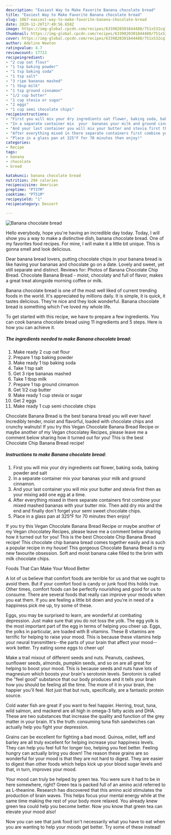 ```yaml
---
description: "Easiest Way to Make Favorite Banana chocolate bread"
title: "Easiest Way to Make Favorite Banana chocolate bread"
slug: 1067-easiest-way-to-make-favorite-banana-chocolate-bread
date: 2020-12-26T17:49:56.658Z
image: https://img-global.cpcdn.com/recipes/6339820301844480/751x532cq70/banana-chocolate-bread-recipe-main-photo.jpg
thumbnail: https://img-global.cpcdn.com/recipes/6339820301844480/751x532cq70/banana-chocolate-bread-recipe-main-photo.jpg
cover: https://img-global.cpcdn.com/recipes/6339820301844480/751x532cq70/banana-chocolate-bread-recipe-main-photo.jpg
author: Adeline Newton
ratingvalue: 4.7
reviewcount: 17723
recipeingredient:
- "2 cup oat flour"
- "1 tsp baking powder"
- "1 tsp baking soda"
- "1 tsp salt"
- "3 ripe bananas mashed"
- "1 tbsp milk"
- "1 tsp ground cinnamon"
- "1/2 cup butter"
- "1 cup stevia or sugar"
- "2 eggs"
- "1 cup semi chocolate chips"
recipeinstructions:
- "First you will mix your dry ingredients oat flower, baking soda, baking powder and salt"
- "In a separate container mix  your  bananas your milk and ground cinnamon."
- "And your last container you will mix your butter and stevia first then as your mixing add one egg at a time."
- "After everything mixed in there separate containers first combine your mixed mashed bananas with your butter mix. Then add dry mix and the end and finally don&#39;t forget your semi sweet chocolate chips."
- "Place in a glass pan at 325°F for 70 minutes then enjoy!"
categories:
- Recipe
tags:
- banana
- chocolate
- bread

katakunci: banana chocolate bread 
nutrition: 294 calories
recipecuisine: American
preptime: "PT37M"
cooktime: "PT51M"
recipeyield: "1"
recipecategory: Dessert

---
```



![Banana chocolate bread](https://img-global.cpcdn.com/recipes/6339820301844480/751x532cq70/banana-chocolate-bread-recipe-main-photo.jpg)

Hello everybody, hope you're having an incredible day today. Today, I will show you a way to make a distinctive dish, banana chocolate bread. One of my favorites food recipes. For mine, I will make it a little bit unique. This is gonna smell and look delicious.

Dear banana bread lovers, putting chocolate chips in your banana bread is like having your bananas and chocolate go on a date. Lovely and sweet, yet still separate and distinct. Reviews for: Photos of Banana Chocolate Chip Bread. Chocolate Banana Bread - moist, chocolaty and full of flavor, makes a great treat alongside morning coffee or milk.

Banana chocolate bread is one of the most well liked of current trending foods in the world. It's appreciated by millions daily. It is simple, it is quick, it tastes delicious. They're nice and they look wonderful. Banana chocolate bread is something which I've loved my whole life.


To get started with this recipe, we have to prepare a few ingredients. You can cook banana chocolate bread using 11 ingredients and 5 steps. Here is how you can achieve it.

<!--inarticleads1-->

##### The ingredients needed to make Banana chocolate bread:

1. Make ready 2 cup oat flour
1. Prepare 1 tsp baking powder
1. Make ready 1 tsp baking soda
1. Take 1 tsp salt
1. Get 3 ripe bananas mashed
1. Take 1 tbsp milk
1. Prepare 1 tsp ground cinnamon
1. Get 1/2 cup butter
1. Make ready 1 cup stevia or sugar
1. Get 2 eggs
1. Make ready 1 cup semi chocolate chips


Chocolate Banana Bread is the best banana bread you will ever have! Incredibly tender, moist and flavorful, loaded with chocolate chips and crunchy walnuts! If you try this Vegan Chocolate Banana Bread Recipe or maybe another of my Vegan chocolatey Recipes, please leave me a comment below sharing how it turned out for you! This is the best Chocolate Chip Banana Bread recipe! 

<!--inarticleads2-->

##### Instructions to make Banana chocolate bread:

1. First you will mix your dry ingredients oat flower, baking soda, baking powder and salt
1. In a separate container mix  your  bananas your milk and ground cinnamon.
1. And your last container you will mix your butter and stevia first then as your mixing add one egg at a time.
1. After everything mixed in there separate containers first combine your mixed mashed bananas with your butter mix. Then add dry mix and the end and finally don&#39;t forget your semi sweet chocolate chips.
1. Place in a glass pan at 325°F for 70 minutes then enjoy!


If you try this Vegan Chocolate Banana Bread Recipe or maybe another of my Vegan chocolatey Recipes, please leave me a comment below sharing how it turned out for you! This is the best Chocolate Chip Banana Bread recipe! This chocolate chip banana bread comes together easily and is such a popular recipe in my house! This gorgeous Chocolate Banana Bread is my new favourite obsession. Soft and moist banana cake filled to the brim with milk chocolate chips. 

Foods That Can Make Your Mood Better


A lot of us believe that comfort foods are terrible for us and that we ought to avoid them. But if your comfort food is candy or junk food this holds true. Other times, comfort foods can be perfectly nourishing and good for us to consume. There are several foods that really can improve your moods when you eat them. If you are feeling a little bit down and you're in need of a happiness pick me up, try some of these.

Eggs, you may be surprised to learn, are wonderful at combating depression. Just make sure that you do not toss the yolk. The egg yolk is the most important part of the egg in terms of helping you cheer up. Eggs, the yolks in particular, are loaded with B vitamins. These B vitamins are terrific for helping to raise your mood. This is because these vitamins help your neural transmitters--the parts of your brain that affect your mood--work better. Try eating some eggs to cheer up!

Make a trail mixout of different seeds and nuts. Peanuts, cashews, sunflower seeds, almonds, pumpkin seeds, and so on are all great for helping to boost your mood. This is because seeds and nuts have lots of magnesium which boosts your brain's serotonin levels. Serotonin is called the "feel good" substance that our body produces and it tells your brain how you should be feeling all the time. The more of it in your brain, the happier you'll feel. Not just that but nuts, specifically, are a fantastic protein source.

Cold water fish are great if you want to feel happier. Herring, trout, tuna, wild salmon, and mackerel are all high in omega-3 fatty acids and DHA. These are two substances that increase the quality and function of the grey matter in your brain. It's the truth: consuming tuna fish sandwiches can actually help you fight your depression. 

Grains can be excellent for fighting a bad mood. Quinoa, millet, teff and barley are all truly excellent for helping increase your happiness levels. They can help you feel full for longer too, helping you feel better. Feeling hungry can actually bring you down! The reason these grains are so wonderful for your mood is that they are not hard to digest. They are easier to digest than other foods which helps kick up your blood sugar levels and that, in turn, improves your mood.

Your mood can truly be helped by green tea. You were sure it had to be in here somewhere, right? Green tea is packed full of an amino acid referred to as L-theanine. Research has discovered that this amino acid stimulates the production of brain waves. This helps focus your mental energy while at the same time making the rest of your body more relaxed. You already knew green tea could help you become better. Now you know that green tea can elevate your mood also!

Now you can see that junk food isn't necessarily what you have to eat when you are wanting to help your moods get better. Try some of these instead!

